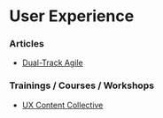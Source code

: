 # User Experience
### Articles
- [Dual-Track Agile](https://www.jpattonassociates.com/dual-track-development/)


### Trainings / Courses / Workshops
- [UX Content Collective](https://uxcontent.com/)
